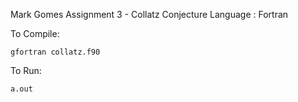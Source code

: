 Mark Gomes
Assignment 3 - Collatz Conjecture
Language : Fortran

To Compile:

    gfortran collatz.f90

To Run:

    a.out